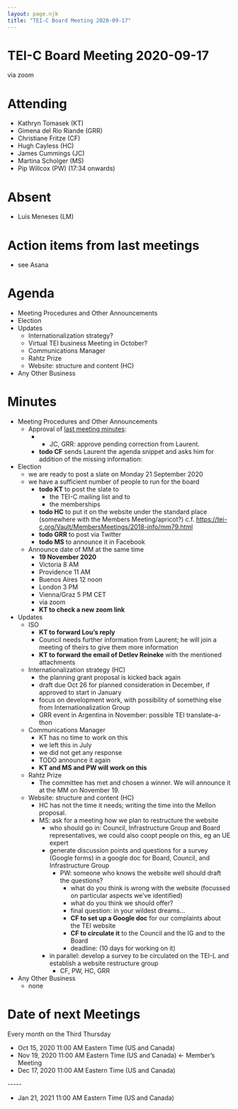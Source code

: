 ```yaml
---
layout: page.njk
title: "TEI-C Board Meeting 2020-09-17"
---
```

# TEI-C Board Meeting 2020-09-17
via zoom


Attending
=========


* Kathryn Tomasek (KT)
* Gimena del Rio Riande (GRR)
* Christiane Fritze (CF)
* Hugh Cayless (HC)
* James Cummings (JC)
* Martina Scholger (MS)
* Pip Willcox (PW) (17:34 onwards)


Absent
======


* Luis Meneses (LM)


Action items from last meetings
===============================


* see Asana


Agenda
======


* Meeting Procedures and Other Announcements
* Election
* Updates
	+ Internationalization strategy?
	+ Virtual TEI business Meeting in October?
	+ Communications Manager
	+ Rahtz Prize
	+ Website: structure and content (HC)
* Any Other Business


Minutes
=======


* Meeting Procedures and Other Announcements
	+ Approval of [last meeting minutes](https://tei-c.org/board/tei-c-board-meeting-2020-08-20/):
		- * JC, GRR: approve pending correction from Laurent.
		- **todo CF** sends Laurent the agenda snippet and asks him for
		addition of the missing information:
* Election
	+ we are ready to post a slate on Monday 21 September 2020
	+ we have a sufficient number of people to run for the board
		- **todo KT** to post the slate to
			* the TEI\-C mailing list and to
			* the memberships
		- **todo HC** to put it on the website under the standard place
		(somewhere with the Members Meeting/apricot?) c.f. [https://tei\-c.org/Vault/MembersMeetings/2018\-info/mm79\.html](https://tei-c.org/Vault/MembersMeetings/2018-info/mm79.html)
		- **todo GRR** to post via Twitter
		- **todo MS** to announce it in Facebook
	+ Announce date of MM at the same time
		- **19 November 2020**
		- Victoria 8 AM
		- Providence 11 AM
		- Buenos Aires 12 noon
		- London 3 PM
		- Vienna/Graz 5 PM CET
		- via zoom
		- **KT to check a new zoom link**
* Updates
	+ ISO
		- **KT to forward Lou’s reply**
		- Council needs further information from Laurent; he will join a
		meeting of theirs to give them more information
		- **KT to forward the email of Detlev Reineke** with the mentioned
		attachments
	+ Internationalization strategy (HC)
		- the planning grant proposal is kicked back again
		- draft due Oct 26 for planned consideration in December, if approved
		to start in January
		- focus on development work, with possibility of something else from
		Internationalization Group
		- GRR event in Argentina in November: possible TEI
		translate\-a\-thon
	+ Communications Manager
		- KT has no time to work on this
		- we left this in July
		- we did not get any response
		- TODO announce it again
		- **KT and MS and PW will work on this**
	+ Rahtz Prize
		- The committee has met and chosen a winner. We will announce it at
		the MM on November 19\.
	+ Website: structure and content (HC)
		- HC has not the time it needs; writing the time into the Mellon
		proposal.
		- MS: ask for a meeting how we plan to restructure the website
			* who should go in: Council, Infrastructure Group and Board
			representatives, we could also coopt people on this, eg an
			UE expert
			* generate discussion points and questions for a survey
			(Google forms) in a google doc for Board, Council, and
			Infrastructure Group
				+ PW: someone who knows the website well should draft
				the questions?
					- what do you think is wrong with the website
					(focussed on particular aspects we’ve
					identified)
					- what do you think we should offer?
					- final question: in your wildest dreams…
					- **CF to set up a Google doc** for our
					complaints about the TEI website
					- **CF to circulate it** to the Council and
					the IG and to the Board
					- deadline: (10 days for working on it)
			* in parallel: develop a survey to be circulated on the TEI\-L
			and establish a website restructure group
				+ CF, PW, HC, GRR
* Any Other Business
	+ none


Date of next Meetings
=====================


Every month on the Third Thursday
* Oct 15, 2020 11:00 AM Eastern Time (US and Canada)
* Nov 19, 2020 11:00 AM Eastern Time (US and Canada) ← Member’s Meeting
* Dec 17, 2020 11:00 AM Eastern Time (US and Canada)


\-\-\-\-\-
* Jan 21, 2021 11:00 AM Eastern Time (US and Canada)
